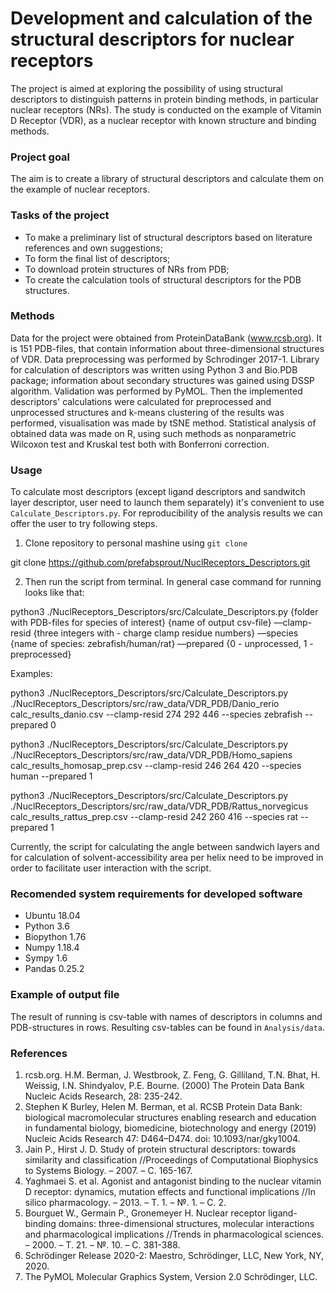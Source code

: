 # Development and calculation of the structural descriptors for nuclear receptors  
The project is aimed at exploring the possibility of using structural descriptors to distinguish patterns in protein binding methods, in particular nuclear receptors (NRs). The study is conducted on the example of Vitamin D Receptor (VDR), as a nuclear receptor with known structure and binding methods.  
### Project goal  
The aim is to create a library of structural descriptors and calculate them on the example of nuclear receptors.  
### Tasks of the project  
- To make a preliminary list of structural descriptors based on literature references and own suggestions;
- To form the final list of descriptors;
- To download protein structures of NRs from PDB;
- To create the calculation tools of structural descriptors for the PDB structures.
### Methods
Data for the project were obtained from ProteinDataBank (www.rcsb.org). It is 151 PDB-files, that contain information about three-dimensional structures of VDR.
Data preprocessing was performed by Schrodinger 2017-1. Library for calculation of descriptors was written using Python 3 and Bio.PDB package; information about secondary structures was gained using DSSP algorithm. Validation was performed by PyMOL.
Then the implemented descriptors' calculations were calculated for preprocessed and unprocessed structures and k-means clustering of the results was performed, visualisation was made by tSNE method.
Statistical analysis of obtained data was made on R, using such methods as nonparametric Wilcoxon test and Kruskal test both with Bonferroni correction.
### Usage
To calculate most descriptors (except ligand descriptors and sandwitch layer descriptor, user need to launch them separately) it's convenient to use ```Calculate_Descriptors.py```. For reproducibility of the analysis results we can offer the user to try following steps. 
1. Clone repository to personal mashine using ```git clone```

git clone https://github.com/prefabsprout/NuclReceptors_Descriptors.git

2. Then run the script from terminal. In general case command for running looks like that:

python3 ./NuclReceptors_Descriptors/src/Calculate_Descriptors.py {folder with PDB-files for species of interest} {name of output csv-file} —clamp-resid {three integers with - charge clamp residue numbers} —species {name of species: zebrafish/human/rat} —prepared {0 - unprocessed, 1 - preprocessed}

Examples:

python3 ./NuclReceptors_Descriptors/src/Calculate_Descriptors.py ./NuclReceptors_Descriptors/src/raw_data/VDR_PDB/Danio_rerio calc_results_danio.csv --clamp-resid 274 292 446 --species zebrafish --prepared 0

python3 ./NuclReceptors_Descriptors/src/Calculate_Descriptors.py ./NuclReceptors_Descriptors/src/raw_data/VDR_PDB/Homo_sapiens calc_results_homosap_prep.csv --clamp-resid 246 264 420 --species human --prepared 1

python3 ./NuclReceptors_Descriptors/src/Calculate_Descriptors.py ./NuclReceptors_Descriptors/src/raw_data/VDR_PDB/Rattus_norvegicus calc_results_rattus_prep.csv --clamp-resid 242 260 416 --species rat --prepared 1

Currently, the script for calculating the angle between sandwich layers and for calculation of solvent-accessibility area per helix need to be improved in order to facilitate user interaction with the script.
### Recomended system requirements for developed software
- Ubuntu 18.04
- Python 3.6
- Biopython 1.76
- Numpy 1.18.4
- Sympy 1.6
- Pandas 0.25.2
### Example of output file
The result of running is csv-table with names of descriptors in columns and PDB-structures in rows.
Resulting csv-tables can be found in ```Analysis/data```.
### References
1. rcsb.org. H.M. Berman, J. Westbrook, Z. Feng, G. Gilliland, T.N. Bhat, H. Weissig, I.N. Shindyalov, P.E. Bourne.
(2000) The Protein Data Bank Nucleic Acids Research, 28: 235-242.
2. Stephen K Burley, Helen M. Berman, et al.
RCSB Protein Data Bank: biological macromolecular structures enabling research and education in fundamental biology, biomedicine, biotechnology and energy (2019) Nucleic Acids Research 47: D464–D474. doi: 10.1093/nar/gky1004.
3. Jain P., Hirst J. D. Study of protein structural descriptors: towards similarity and classification //Proceedings of Computational Biophysics to Systems Biology. – 2007. – С. 165-167.
4. Yaghmaei S. et al. Agonist and antagonist binding to the nuclear vitamin D receptor: dynamics, mutation effects and functional implications //In silico pharmacology. – 2013. – Т. 1. – №. 1. – С. 2.
5. Bourguet W., Germain P., Gronemeyer H. Nuclear receptor ligand-binding domains: three-dimensional structures, molecular interactions and pharmacological implications //Trends in pharmacological sciences. – 2000. – Т. 21. – №. 10. – С. 381-388.
6. Schrödinger Release 2020-2: Maestro, Schrödinger, LLC, New York, NY, 2020.
7. The PyMOL Molecular Graphics System, Version 2.0 Schrödinger, LLC.
